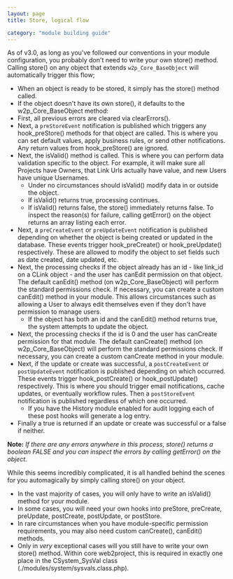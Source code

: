 ```yaml
---
layout: page
title: Store, logical flow

category: "module building guide"
---
```


As of v3.0, as long as you've followed our conventions in your module configuration, you probably don't need to write your own store() method. Calling store() on any object that extends ``w2p_Core_BaseObject`` will automatically trigger this flow;

*  When an object is ready to be stored, it simply has the store() method called.
*  If the object doesn't have its own store(), it defaults to the w2p_Core_BaseObject method:
  * First, all previous errors are cleared via clearErrors().
  * Next, a ``preStoreEvent`` notification is published which triggers any hook_preStore() methods for that object are called. This is where you can set default values, apply business rules, or send other notifications. Any return values from hook_preStore() are ignored.
  * Next, the isValid() method is called. This is where you can perform data validation specific to the object. For example, it will make sure all Projects have Owners, that Link Urls actually have value, and new Users have unique Usernames.
    * Under no circumstances should isValid() modify data in or outside the object.
    * If isValid() returns true, processing continues.
    * If isValid() returns false, the store() immediately returns false. To inspect the reason(s) for failure, calling getError() on the object returns an array listing each error.
  * Next, a ``preCreateEvent`` or ``preUpdateEvent`` notification is published depending on whether the object is being created or updated in the database. These events trigger hook_preCreate() or hook_preUpdate() respectively. These are allowed to modify the object to set fields such as date created, date updated, etc.
  * Next, the processing checks if the object already has an id - like link_id on a CLink object - and the user has canEdit permission on that object. The default canEdit() method (on w2p_Core_BaseObject) will perform the standard permissions check. If necessary, you can create a custom canEdit() method in your module. This allows circumstances such as allowing a User to always edit themselves even if they don't have permission to manage users.
    * If the object has both an id and the canEdit() method returns true, the system attempts to update the object.
  * Next, the processing checks if the id is 0 and the user has canCreate permission for that module. The default canCreate() method (on w2p_Core_BaseObject) will perform the standard permissions check. If necessary, you can create a custom canCreate method in your module.
  * Next, if the update or create was successful, a ``postCreateEvent`` or ``postUpdateEvent`` notification is published depending on which occurred. These events trigger hook_postCreate() or hook_postUpdate() respectively. This is where you should trigger email notifications, cache updates, or eventually workflow rules. Then a ``postStoreEvent`` notification is published regardless of which one occurred.
    * If you have the History module enabled for audit logging each of these post hooks will generate a log entry.
  * Finally a true is returned if an update or create was successful or a false if neither.

**Note:** *If there are any errors anywhere in this process, store() returns a boolean FALSE and you can inspect the errors by calling getError() on the object.*

While this seems incredibly complicated, it is all handled behind the scenes for you automagically by simply calling store() on your object.

*  In the vast majority of cases, you will only have to write an isValid() method for your module.
*  In some cases, you will need your own hooks into preStore, preCreate, preUpdate, postCreate, postUpdate, or postStore.
*  In rare circumstances when you have module-specific permission requirements, you may also need custom canCreate(), canEdit() methods.
*  Only in *very* exceptional cases will you still have to write your own store() method. Within core web2project, this is required in exactly one place in the CSystem_SysVal class (./modules/system/sysvals.class.php).